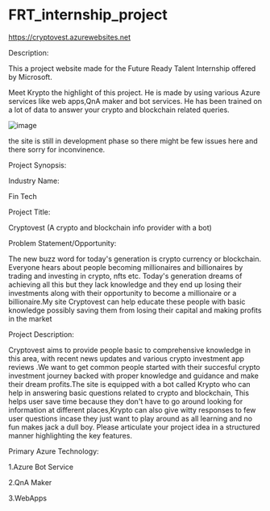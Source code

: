 # FRT_internship_project
https://cryptovest.azurewebsites.net


Description:

This a project website made for the Future Ready Talent Internship offered by Microsoft.

Meet Krypto the highlight of this project. He is made by using various Azure services like web apps,QnA maker and bot services.
He has been trained on a lot of data to answer your crypto and blockchain related queries. 

![image](https://user-images.githubusercontent.com/66774185/150735306-cc650c80-0124-48bd-b493-2f8d340a6c6f.png)

the site is still in development phase so there might be few issues here and there sorry for inconvinence.


Project Synopsis:

Industry Name:

Fin Tech


Project Title:

Cryptovest (A crypto and blockchain info provider with a bot)


Problem Statement/Opportunity:

The new buzz word for today's generation is crypto currency or blockchain. Everyone hears about people becoming millionaires and billionaires by trading and investing in crypto, nfts etc. Today's generation dreams of achieving all this but they lack knowledge and they end up losing their investments along with  their opportunity to become a millionaire or a billionaire.My site Cryptovest can help educate these people with basic knowledge possibly saving them from losing their capital and making profits in the market


Project Description:

Cryptovest aims to provide people basic to comprehensive knowledge in this area, with recent news updates and various crypto investment app reviews .We want to get common people  started with their succesful crypto investment journey backed with proper knowledge and guidance and make their dream profits.The site is equipped with a bot called Krypto who can help in answering basic questions related to crypto and blockchain, This helps user save time because they don't have to go around looking for information at different places,Krypto can also give witty responses to few  user questions incase they just want to play around as all learning and no fun makes jack a dull boy.
 Please articulate your project idea in a structured manner highlighting the key features.

Primary Azure Technology:

1.Azure Bot Service

2.QnA Maker

3.WebApps

